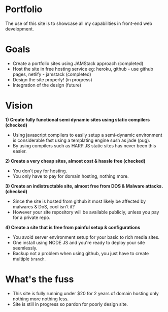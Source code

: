 # Portfolio

The use of this site is to showcase all my capabilities in front-end web development.

# Goals

- Create a portfolio sites using JAMStack approach (completed)
- Host the site in free hosting service eg: heroku, github - use github pages, netlify - jamstack (completed)
- Design the site properly! (in progress)
- Integration of the design (future)

# Vision

**1) Create fully functional semi dynamic sites using static compilers (checked)**

   - Using javascript compilers to easily setup a semi-dynamic environment is considerable fast using a templating engine sush as jade (pug).
   - By using compilers such as HARP.JS static sites has never been this easier.
   
**2) Create a very cheap sites, almost cost & hassle free (checked)**
   - You don't pay for hosting.
   - You only have to pay for domain hosting, nothing more.
   
**3) Create an indistructable site, almost free from DOS & Malware attacks. (checked)**
   - Since the site is hosted from github it most likely be affected by malwares & DoS, cool isn't it?
   - However your site repository will be available publicly, unless you pay for a private repo.
   
**4) Create a site that is free from painful setup & configurations**
   - You avoid server environment setup for your basic to rich media sites.
   - One install using NODE JS and you're ready to deploy your site seemlessly.
   - Backup not a problem when using github, you just have to create multiple `branch`.

# What's the fuss

- This site is fully running under $20 for 2 years of domain hosting only nothing more nothing less.
- Site is still in progress so pardon for poorly design site.


